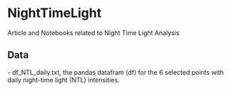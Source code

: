# NightTimeLight
Article and Notebooks related to Night Time Light Analysis


<h2> Data </h2>
- df_NTL_daily.txt, the pandas datafram (df) for the 6 selected points with daily night-time light (NTL) intensities.